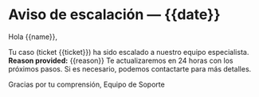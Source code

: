# Aviso de escalación — {{date}}

Hola {{name}},

Tu caso (ticket {{ticket}}) ha sido escalado a nuestro equipo especialista.
**Reason provided:** {{reason}}
Te actualizaremos en 24 horas con los próximos pasos. Si es necesario, podemos contactarte para más detalles.

Gracias por tu comprensión,
Equipo de Soporte